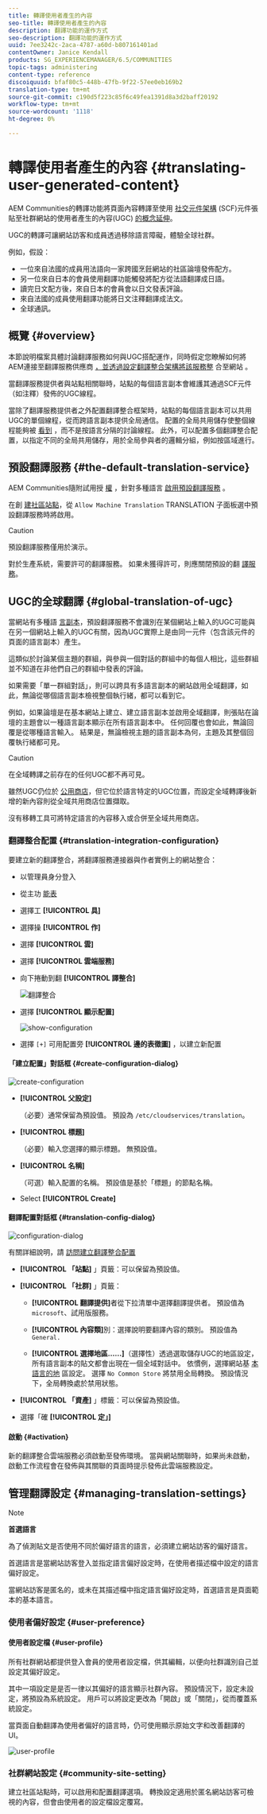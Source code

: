 ```yaml
---
title: 轉譯使用者產生的內容
seo-title: 轉譯使用者產生的內容
description: 翻譯功能的運作方式
seo-description: 翻譯功能的運作方式
uuid: 7ee3242c-2aca-4787-a60d-b807161401ad
contentOwner: Janice Kendall
products: SG_EXPERIENCEMANAGER/6.5/COMMUNITIES
topic-tags: administering
content-type: reference
discoiquuid: bfaf80c5-448b-47fb-9f22-57ee0eb169b2
translation-type: tm+mt
source-git-commit: c190d5f223c85f6c49fea1391d8a3d2baff20192
workflow-type: tm+mt
source-wordcount: '1118'
ht-degree: 0%

---
```



# 轉譯使用者產生的內容 {#translating-user-generated-content}

AEM Communities的轉譯功能將頁面內容轉譯至使用 [社交元件架構](../../help/sites-administering/translation.md) (SCF)元件張貼至社群網站的使用者產生的內容(UGC) [的概念延伸](scf.md)。

UGC的轉譯可讓網站訪客和成員透過移除語言障礙，體驗全球社群。

例如，假設：

* 一位來自法國的成員用法語向一家跨國烹飪網站的社區論壇發佈配方。
* 另一位來自日本的會員使用翻譯功能觸發將配方從法語翻譯成日語。
* 讀完日文配方後，來自日本的會員會以日文發表評論。
* 來自法國的成員使用翻譯功能將日文注釋翻譯成法文。
* 全球通訊。

## 概覽 {#overview}

本節說明檔案具體討論翻譯服務如何與UGC搭配運作，同時假定您瞭解如何將AEM連接至翻譯服務供應商 [，並透過設定翻譯整合架構將該服務整](../../help/sites-administering/translation.md#connectingtoatranslationserviceprovider) 合至網站 [](../../help/sites-administering/tc-tic.md)。

當翻譯服務提供者與站點相關聯時，站點的每個語言副本會維護其通過SCF元件（如注釋）發佈的UGC線程。

當除了翻譯服務提供者之外配置翻譯整合框架時，站點的每個語言副本可以共用UGC的單個線程，從而跨語言副本提供全局通信。 配置的全局共用儲存使整個線程能夠被 [看到](#global-translation-of-ugc) ，而不是按語言分隔的討論線程。 此外，可以配置多個翻譯整合配置，以指定不同的全局共用儲存，用於全局參與者的邏輯分組，例如按區域進行。

## 預設翻譯服務 {#the-default-translation-service}

AEM Communities隨附試用授 [權](../../help/sites-administering/tc-msconf.md#microsoft-translator-trial-license) ，針對多種語言 [啟用預設翻譯服務](../../help/sites-administering/tc-msconf.md) 。

在創 [建社區站點](sites-console.md)，從 `Allow Machine Translation` TRANSLATION [](sites-console.md#translation) 子面板選中預設翻譯服務時將啟用。

>[!CAUTION]
>
>預設翻譯服務僅用於演示。
>
>對於生產系統，需要許可的翻譯服務。 如果未獲得許可，則應關閉預設的翻 [譯服務](../../help/sites-administering/tc-msconf.md#microsoft-translator-trial-license-geometrixx-outdoors)。


## UGC的全球翻譯 {#global-translation-of-ugc}

當網站有多種語 [言副本](../../help/sites-administering/tc-prep.md)，預設翻譯服務不會識別在某個網站上輸入的UGC可能與在另一個網站上輸入的UGC有關，因為UGC實際上是由同一元件（包含該元件的頁面的語言副本）產生。

這類似於討論某個主題的群組，與參與一個對話的群組中的每個人相比，這些群組並不知道在非他們自己的群組中發表的評論。

如果需要「單一群組對話」，則可以跨具有多語言副本的網站啟用全域翻譯，如此，無論從哪個語言副本檢視整個執行緒，都可以看到它。

例如，如果論壇是在基本網站上建立、建立語言副本並啟用全域翻譯，則張貼在論壇的主題會以一種語言副本顯示在所有語言副本中。 任何回覆也會如此，無論回覆是從哪種語言輸入。 結果是，無論檢視主題的語言副本為何，主題及其整個回覆執行緒都可見。

>[!CAUTION]
>
>在全域轉譯之前存在的任何UGC都不再可見。
>
>雖然UGC仍位於 [公用商店](working-with-srp.md)，但它位於語言特定的UGC位置，而設定全域轉譯後新增的新內容則從全域共用商店位置擷取。
>
>沒有移轉工具可將特定語言的內容移入或合併至全域共用商店。


### 翻譯整合配置 {#translation-integration-configuration}

要建立新的翻譯整合，將翻譯服務連接器與作者實例上的網站整合：

* 以管理員身分登入
* 從主功 [能表](http://localhost:4502/)
* 選擇工 **[!UICONTROL 具]**
* 選擇操 **[!UICONTROL 作]**
* 選擇 **[!UICONTROL 雲]**
* 選擇 **[!UICONTROL 雲端服務]**
* 向下捲動到翻 **[!UICONTROL 譯整合]**

   ![翻譯整合](assets/translation-integration.png)

* 選擇 **[!UICONTROL 顯示配置]**

   ![show-configuration](assets/translation-integration1.png)

* 選擇 `[+]` 可用配置旁 **[!UICONTROL 邊的表徵圖]** ，以建立新配置

#### 「建立配置」對話框 {#create-configuration-dialog}

![create-configuration](assets/translation-integration2.png)

* **[!UICONTROL 父設定]**

   （必要）通常保留為預設值。 預設為 `/etc/cloudservices/translation`。

* **[!UICONTROL 標題]**

   （必要）輸入您選擇的顯示標題。 無預設值。

* **[!UICONTROL 名稱]**

   （可選）輸入配置的名稱。 預設值是基於「標題」的節點名稱。

* Select **[!UICONTROL Create]**

#### 翻譯配置對話框 {#translation-config-dialog}

![configuration-dialog](assets/translation-integration3.png)

有關詳細說明，請 [訪問建立翻譯整合配置](../../help/sites-administering/tc-tic.md#creating-a-translation-integration-configuration)

* **[!UICONTROL 「站點]** 」頁籤：可以保留為預設值。

* **[!UICONTROL 「社群]** 」頁籤：
   * **[!UICONTROL 翻譯提供]**&#x200B;者從下拉清單中選擇翻譯提供者。 預設值為 
`microsoft`、試用版服務。

   * **[!UICONTROL 內容類]**&#x200B;別：選擇說明要翻譯內容的類別。 預設值為 
`General.`

   * **[!UICONTROL 選擇地區……]**（選擇性）透過選取儲存UGC的地區設定，所有語言副本的貼文都會出現在一個全域對話中。 依慣例，選擇網站基 [本語言的地](sites-console.md#translation) 區設定。 選擇 `No Common Store` 將禁用全局轉換。 預設情況下，全局轉換處於禁用狀態。

* **[!UICONTROL 「資產]** 」標籤：可以保留為預設值。
* 選擇「確 **[!UICONTROL 定」]**

#### 啟動 {#activation}

新的翻譯整合雲端服務必須啟動至發佈環境。 當與網站關聯時，如果尚未啟動，啟動工作流程會在發佈與其關聯的頁面時提示發佈此雲端服務設定。

## 管理翻譯設定 {#managing-translation-settings}

>[!NOTE]
>
>**首選語言**
>
>為了偵測貼文是否使用不同於偏好語言的語言，必須建立網站訪客的偏好語言。
>
>首選語言是當網站訪客登入並指定語言偏好設定時，在使用者描述檔中設定的語言偏好設定。
>
>當網站訪客是匿名的，或未在其描述檔中指定語言偏好設定時，首選語言是頁面範本的基本語言。


### 使用者偏好設定 {#user-preference}

#### 使用者設定檔 {#user-profile}

所有社群網站都提供登入會員的使用者設定檔，供其編輯，以便向社群識別自己並設定其偏好設定。

其中一項設定是是否一律以其偏好的語言顯示社群內容。 預設情況下，設定未設定，將預設為系統設定。 用戶可以將設定更改為「開啟」或「關閉」，從而覆蓋系統設定。

當頁面自動翻譯為使用者偏好的語言時，仍可使用顯示原始文字和改善翻譯的UI。

![user-profile](assets/translation-integration4.png)

### 社群網站設定 {#community-site-setting}

建立社區站點時，可以啟用和配置翻譯選項。 轉換設定適用於匿名網站訪客可檢視的內容，但會由使用者的設定檔設定覆寫。
